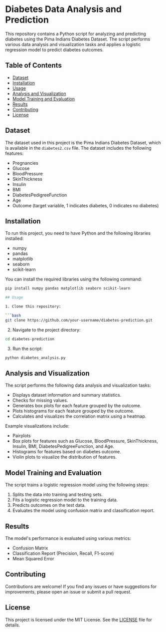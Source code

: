 # Diabetes Data Analysis and Prediction

This repository contains a Python script for analyzing and predicting diabetes using the Pima Indians Diabetes Dataset. The script performs various data analysis and visualization tasks and applies a logistic regression model to predict diabetes outcomes.

## Table of Contents
- [Dataset](#dataset)
- [Installation](#installation)
- [Usage](#usage)
- [Analysis and Visualization](#analysis-and-visualization)
- [Model Training and Evaluation](#model-training-and-evaluation)
- [Results](#results)
- [Contributing](#contributing)
- [License](#license)

## Dataset
The dataset used in this project is the Pima Indians Diabetes Dataset, which is available in the `diabetes2.csv` file. The dataset includes the following features:
- Pregnancies
- Glucose
- BloodPressure
- SkinThickness
- Insulin
- BMI
- DiabetesPedigreeFunction
- Age
- Outcome (target variable, 1 indicates diabetes, 0 indicates no diabetes)

## Installation
To run this project, you need to have Python and the following libraries installed:
- numpy
- pandas
- matplotlib
- seaborn
- scikit-learn

You can install the required libraries using the following command:
```bash
pip install numpy pandas matplotlib seaborn scikit-learn

## Usage

1. Clone this repository:

```bash
git clone https://github.com/your-username/diabetes-prediction.git
```
2. Navigate to the project directory:
   
```bash
cd diabetes-prediction
```
3. Run the script:
   
```bash
python diabetes_analysis.py
```

## Analysis and Visualization
The script performs the following data analysis and visualization tasks:
- Displays dataset information and summary statistics.
- Checks for missing values.
- Generates box plots for each feature grouped by the outcome.
- Plots histograms for each feature grouped by the outcome.
- Calculates and visualizes the correlation matrix using a heatmap.

Example visualizations include:
- Pairplots
- Box plots for features such as Glucose, BloodPressure, SkinThickness, Insulin, BMI, DiabetesPedigreeFunction, and Age.
- Histograms for features based on diabetes outcome.
- Violin plots to visualize the distribution of features.

## Model Training and Evaluation
The script trains a logistic regression model using the following steps:
1. Splits the data into training and testing sets.
2. Fits a logistic regression model to the training data.
3. Predicts outcomes on the test data.
4. Evaluates the model using confusion matrix and classification report.

## Results
The model's performance is evaluated using various metrics:
- Confusion Matrix
- Classification Report (Precision, Recall, F1-score)
- Mean Squared Error

## Contributing
Contributions are welcome! If you find any issues or have suggestions for improvements, please open an issue or submit a pull request.

## License
This project is licensed under the MIT License. See the [LICENSE](LICENSE) file for details.

